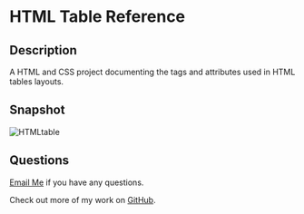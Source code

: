 # HTML Table Reference 

## Description
A HTML and CSS project documenting the tags and attributes used in HTML tables layouts.

## Snapshot 

![HTMLtable](https://user-images.githubusercontent.com/89039793/159593309-9b7917cc-7e8a-4a46-a11b-ac615c1dd759.png)


## Questions 
[Email Me](Chloe.a.harris17@gmail.com) if you have any questions.

Check out more of my work on [GitHub](https://github.com/chloeharris1).
